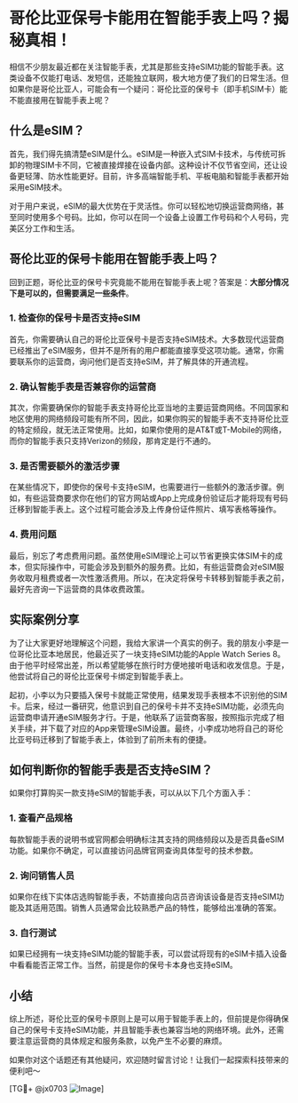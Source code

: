 # 哥伦比亚保号卡能用在智能手表上吗？揭秘真相！

相信不少朋友最近都在关注智能手表，尤其是那些支持eSIM功能的智能手表。这类设备不仅能打电话、发短信，还能独立联网，极大地方便了我们的日常生活。但如果你是哥伦比亚人，可能会有一个疑问：哥伦比亚的保号卡（即手机SIM卡）能不能直接用在智能手表上呢？

## 什么是eSIM？

首先，我们得先搞清楚eSIM是什么。eSIM是一种嵌入式SIM卡技术，与传统可拆卸的物理SIM卡不同，它被直接焊接在设备内部。这种设计不仅节省空间，还让设备更轻薄、防水性能更好。目前，许多高端智能手机、平板电脑和智能手表都开始采用eSIM技术。

对于用户来说，eSIM的最大优势在于灵活性。你可以轻松地切换运营商网络，甚至同时使用多个号码。比如，你可以在同一个设备上设置工作号码和个人号码，完美区分工作和生活。

## 哥伦比亚的保号卡能用在智能手表上吗？

回到正题，哥伦比亚的保号卡究竟能不能用在智能手表上呢？答案是：**大部分情况下是可以的，但需要满足一些条件**。

### 1. 检查你的保号卡是否支持eSIM

首先，你需要确认自己的哥伦比亚保号卡是否支持eSIM技术。大多数现代运营商已经推出了eSIM服务，但并不是所有的用户都能直接享受这项功能。通常，你需要联系你的运营商，询问他们是否支持eSIM，并了解具体的开通流程。

### 2. 确认智能手表是否兼容你的运营商

其次，你需要确保你的智能手表支持哥伦比亚当地的主要运营商网络。不同国家和地区使用的网络频段可能有所不同，因此，如果你购买的智能手表不支持哥伦比亚的特定频段，就无法正常使用。比如，如果你使用的是AT&T或T-Mobile的网络，而你的智能手表只支持Verizon的频段，那肯定是行不通的。

### 3. 是否需要额外的激活步骤

在某些情况下，即使你的保号卡支持eSIM，也需要进行一些额外的激活步骤。例如，有些运营商要求你在他们的官方网站或App上完成身份验证后才能将现有号码迁移到智能手表上。这个过程可能会涉及上传身份证件照片、填写表格等操作。

### 4. 费用问题

最后，别忘了考虑费用问题。虽然使用eSIM理论上可以节省更换实体SIM卡的成本，但实际操作中，可能会涉及到额外的服务费。比如，有些运营商会对eSIM服务收取月租费或者一次性激活费用。所以，在决定将保号卡转移到智能手表之前，最好先咨询一下运营商的具体收费政策。

## 实际案例分享

为了让大家更好地理解这个问题，我给大家讲一个真实的例子。我的朋友小李是一位哥伦比亚本地居民，他最近买了一块支持eSIM功能的Apple Watch Series 8。由于他平时经常出差，所以希望能够在旅行时方便地接听电话和收发信息。于是，他尝试将自己的哥伦比亚保号卡绑定到智能手表上。

起初，小李以为只要插入保号卡就能正常使用，结果发现手表根本不识别他的SIM卡。后来，经过一番研究，他意识到自己的保号卡并不支持eSIM功能，必须先向运营商申请开通eSIM服务才行。于是，他联系了运营商客服，按照指示完成了相关手续，并下载了对应的App来管理eSIM设置。最终，小李成功地将自己的哥伦比亚号码迁移到了智能手表上，体验到了前所未有的便捷。

## 如何判断你的智能手表是否支持eSIM？

如果你打算购买一款支持eSIM的智能手表，可以从以下几个方面入手：

### 1. 查看产品规格

每款智能手表的说明书或官网都会明确标注其支持的网络频段以及是否具备eSIM功能。如果你不确定，可以直接访问品牌官网查询具体型号的技术参数。

### 2. 询问销售人员

如果你在线下实体店选购智能手表，不妨直接向店员咨询该设备是否支持eSIM功能及其适用范围。销售人员通常会比较熟悉产品的特性，能够给出准确的答案。

### 3. 自行测试

如果已经拥有一块支持eSIM功能的智能手表，可以尝试将现有的eSIM卡插入设备中看看能否正常工作。当然，前提是你的保号卡本身也支持eSIM。

## 小结

综上所述，哥伦比亚的保号卡原则上是可以用于智能手表上的，但前提是你得确保自己的保号卡支持eSIM功能，并且智能手表也兼容当地的网络环境。此外，还需要注意运营商的具体规定和服务条款，以免产生不必要的麻烦。

如果你对这个话题还有其他疑问，欢迎随时留言讨论！让我们一起探索科技带来的便利吧～ 

[TG💪+ @jx0703 ![Image](https://github.com/user-attachments/assets/dbca1d08-cadb-493c-b0ec-ad6f7a83f270)]